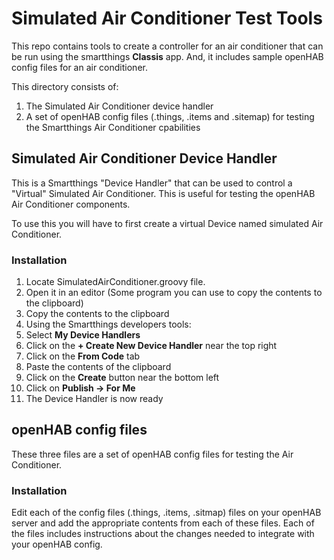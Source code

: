 # Simulated Air Conditioner Test Tools

This repo contains tools to create a controller for an air conditioner that can be run using the smartthings **Classis** app.
And, it includes sample openHAB config files for an air conditioner.

This directory consists of:
1. The Simulated Air Conditioner device handler
2. A set of openHAB config files (.things, .items and .sitemap) for testing the Smartthings Air Conditioner cpabilities

## Simulated Air Conditioner Device Handler

This is a Smartthings "Device Handler" that can be used to control a "Virtual" Simulated Air Conditioner. This is useful for testing the openHAB Air Conditioner components.

To use this you will have to first create a virtual Device named simulated Air Conditioner.


### Installation
1. Locate SimulatedAirConditioner.groovy file.
2. Open it in an editor (Some program you can use to copy the contents to the clipboard)
3. Copy the contents to the clipboard
4. Using the Smartthings developers tools:
5. Select **My Device Handlers** 
6. Click on the **+ Create New Device Handler** near the top right
7. Click on the **From Code** tab
8. Paste the contents of the clipboard
9. Click on the **Create** button near the bottom left
10. Click on **Publish -> For Me**
11. The Device Handler is now ready

## openHAB config files

These three files are a set of openHAB config files for testing the Air Conditioner.

### Installation

Edit each of the config files (.things, .items, .sitmap) files on your openHAB server and add the appropriate contents from each of these files. Each of the files includes instructions about the changes needed to integrate with your openHAB config.
